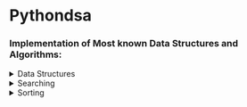  # Pythondsa 
 ### Implementation of Most known Data Structures and Algorithms:
 
 <details>
    <summary>Data Structures</summary>
 
 -  [Queue by Stacks](https://github.com/shivammehta007/pythondsa/blob/master/structures/queue_by_stack.py) : [Pylint Score](https://github.com/shivammehta007/pythondsa/blob/master/structures/pylint_scores/queue_by_stackpy_pylint.out)
 -  [Stack by Queues](https://github.com/shivammehta007/pythondsa/blob/master/structures/stack_by_queues.py) : [Pylint Score](https://github.com/shivammehta007/pythondsa/blob/master/structures/pylint_scores/stackbyqueuespy_pylint.out)
 -  [Linked List](https://github.com/shivammehta007/pythondsa/blob/master/structures/linkedlists.py) : [Pylint Score](https://github.com/shivammehta007/pythondsa/blob/master/structures/pylint_scores/linkedlistspy_pylint.out)
 -  [Doubly Linked List](https://github.com/shivammehta007/pythondsa/blob/master/structures/doublelinkedlist.py) : [Pylint Score](https://github.com/shivammehta007/pythondsa/blob/master/structures/pylint_scores/doublelinkedlist_pylint.out)
 - [Priority Queues](https://github.com/shivammehta007/pythondsa/blob/development/structures/priority_queue.py): [Pylint Score](https://github.com/shivammehta007/pythondsa/blob/development/structures/pylint_scores/priority_queuespy_pylint.out)
  - [Trie](https://github.com/shivammehta007/pythondsa/blob/master/structures/trie.py): [Pylint Score](https://github.com/shivammehta007/pythondsa/blob/master/structures/pylint_scores/triepy_pylint.out)
 
 </details>

 
<details>
    <summary>Searching</summary>
 
 -  [Binary](https://github.com/shivammehta007/pythondsa/blob/master/search/binary.py) : [Pylint Score](https://github.com/shivammehta007/pythondsa/blob/master/search/pylint_score/binarypy_pylint.out)
 -  [Linear](https://github.com/shivammehta007/pythondsa/blob/master/search/linear.py) : [Pylint Score](https://github.com/shivammehta007/pythondsa/blob/master/search/pylint_score/linearpy_pylint.out)
 
 </details>

<details>
    <summary>Sorting</summary>
 
 -  [Selection](https://github.com/shivammehta007/pythondsa/blob/master/sort/selection.py) : [Pylint Score](https://github.com/shivammehta007/pythondsa/blob/master/sort/pylint_scores/selection_sort_pylint.out)
 -  [Insertion](https://github.com/shivammehta007/pythondsa/blob/master/sort/insertion.py) : [Pylint Score](https://github.com/shivammehta007/pythondsa/blob/master/sort/pylint_scores/insertion_sort_pylint.out)
 -  [Quick](https://github.com/shivammehta007/pythondsa/blob/master/sort/quick.py) : [Pylint Score](https://github.com/shivammehta007/pythondsa/blob/master/sort/pylint_scores/quick_sort_pylint.out)
 -  [Three Way Quick/Dijkstra Quick Sort](https://github.com/shivammehta007/pythondsa/blob/master/sort/three_way_quick.py) : [Pylint Score](https://github.com/shivammehta007/pythondsa/blob/master/sort/pylint_scores/three_way_quick_sort_pylint.out)
 </details>
